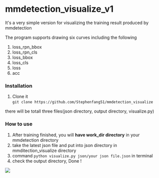 # mmdetection_visualize_v1

It's a very simple version for visualizing the training result produced by mmdetection

The program supports drawing six curves including the following

  1. loss_rpn_bbox
  2. loss_rpn_cls
  3. loss_bbox
  4. loss_cls
  5. loss
  6. acc
  
  
### Installation

1. Clone it  
`git clone https://github.com/Stephenfang51/mmdetection_visualize`

  there will be totall three files(json directory, output directory, visualize.py)

### How to use

1. After training finished, you will **have work_dir directory** in your mmdetection directory
2. take the latest json file and put into json directory in mmditection_visualize directory
3. command `python visualize.py json/your json file.json` in terminal
4. check the output directory, Done !


<img src="https://github.com/Stephenfang51/mmdetection_visualize/blob/master/example/20190808_041204.log.json_result.png?raw=true">
